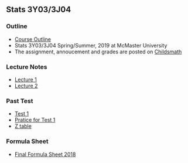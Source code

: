 ## Stats 3Y03/3J04    

### Outline
* [Course Outline](https://muu24.github.io/Stats3Y3J_2019/Course_Outline_3y2019.pdf)
* Stats 3Y03/3J04 Spring/Summer, 2019 at McMaster University
* The assignment, annoucement and grades are posted on [Childsmath](https://www.childsmath.ca/childsa/forms/main_login.php)

### Lecture Notes
* [Lecture 1](https://muu24.github.io/Stats3Y3J_2019/Lecture1.pdf)
* [Lecture 2](https://muu24.github.io/Stats3Y3J_2019/Lecture2.pdf)

### Past Test
* [Test 1](https://muu24.github.io/Stats3Y3J_2019/Test1_v1.pdf)
* [Pratice for Test 1](https://muu24.github.io/Stats3Y3J_2019/Sample_Test1.pdf)
* [Z table](https://muu24.github.io/Stats3Y3J_2019/Ztable.pdf)

### Formula Sheet

* [Final Formula Sheet 2018](https://muu24.github.io/Stats3Y03_Summer_2018/notes/final_formula_sheet.pdf)
